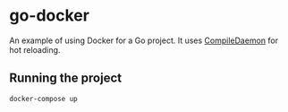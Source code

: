 # go-docker

An example of using Docker for a Go project. It uses [CompileDaemon](https://github.com/githubnemo/CompileDaemon) for hot reloading.

## Running the project

```bash
docker-compose up
```
